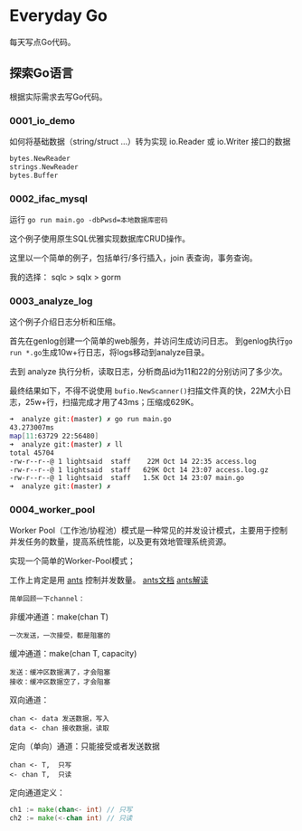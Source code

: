 # Everyday Go 

每天写点Go代码。

## 探索Go语言

根据实际需求去写Go代码。

### 0001_io_demo 

如何将基础数据（string/struct ...）转为实现 io.Reader 或 io.Writer 接口的数据

```go
bytes.NewReader
strings.NewReader
bytes.Buffer
```

### 0002_ifac_mysql 

运行 `go run main.go -dbPwsd=本地数据库密码`

这个例子使用原生SQL优雅实现数据库CRUD操作。

这里以一个简单的例子，包括单行/多行插入，join 表查询，事务查询。

我的选择：
sqlc > sqlx > gorm 


### 0003_analyze_log

这个例子介绍日志分析和压缩。

首先在genlog创建一个简单的web服务，并访问生成访问日志。
到genlog执行`go run *.go`生成10w+行日志，将logs移动到analyze目录。

去到 analyze 执行分析，读取日志，分析商品id为11和22的分别访问了多少次。

最终结果如下，不得不说使用 `bufio.NewScanner()`扫描文件真的快，22M大小日志，25w+行，扫描完成才用了43ms；压缩成629K。

```bash
➜  analyze git:(master) ✗ go run main.go
43.273007ms
map[11:63729 22:56480]
➜  analyze git:(master) ✗ ll
total 45704
-rw-r--r--@ 1 lightsaid  staff    22M Oct 14 22:35 access.log
-rw-r--r--@ 1 lightsaid  staff   629K Oct 14 23:07 access.log.gz
-rw-r--r--@ 1 lightsaid  staff   1.5K Oct 14 23:07 main.go
➜  analyze git:(master) ✗ 
```


### 0004_worker_pool

Worker Pool（工作池/协程池）模式是一种常见的并发设计模式，主要用于控制并发任务的数量，提高系统性能，以及更有效地管理系统资源。

实现一个简单的Worker-Pool模式；

工作上肯定是用 [ants](https://github.com/panjf2000/ants) 控制并发数量。
[ants文档](https://github.com/panjf2000/ants/blob/v2.10.0/README_ZH.md)
[ants解读](https://mp.weixin.qq.com/s/Uctu_uKHk5oY0EtSZGUvsA)

`简单回顾一下channel：`
    
非缓冲通道：make(chan T)
>>>
    一次发送，一次接受，都是阻塞的

缓冲通道：make(chan T, capacity)
>>>
    发送：缓冲区数据满了，才会阻塞
    接收：缓冲区数据空了，才会阻塞

双向通道：
>>>
    chan <- data 发送数据，写入
    data <- chan 接收数据，读取

定向（单向）通道：只能接受或者发送数据
>>> 
    chan <- T,  只写
    <- chan T,  只读

定向通道定义：
```go
ch1 := make(chan<- int) // 只写
ch2 := make(<-chan int) // 只读
```



